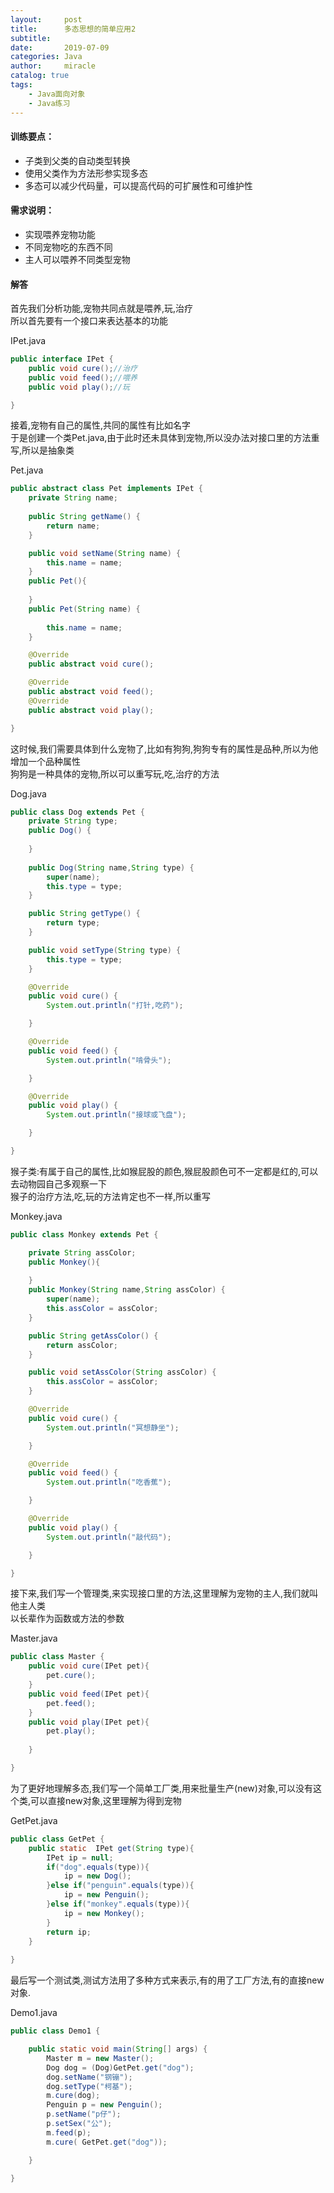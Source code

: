 ```yaml
---
layout:     post
title:      多态思想的简单应用2
subtitle:   
date:       2019-07-09
categories: Java
author:     miracle
catalog: true
tags:
    - Java面向对象
    - Java练习
---
```


#### 训练要点：

* 子类到父类的自动类型转换
* 使用父类作为方法形参实现多态
* 多态可以减少代码量，可以提高代码的可扩展性和可维护性

#### 需求说明：

* 实现喂养宠物功能
* 不同宠物吃的东西不同
* 主人可以喂养不同类型宠物

#### 解答

首先我们分析功能,宠物共同点就是喂养,玩,治疗  
所以首先要有一个接口来表达基本的功能

IPet.java

```java
public interface IPet {
	public void cure();//治疗
	public void feed();//喂养
	public void play();//玩

}
```

接着,宠物有自己的属性,共同的属性有比如名字  
于是创建一个类Pet.java,由于此时还未具体到宠物,所以没办法对接口里的方法重写,所以是抽象类

Pet.java

```java
public abstract class Pet implements IPet {
	private String name;
	
	public String getName() {
		return name;
	}

	public void setName(String name) {
		this.name = name;
	}
	public Pet(){
		
	}
	public Pet(String name) {
		
		this.name = name;
	}

	@Override
	public abstract void cure();

	@Override
	public abstract void feed();
	@Override
	public abstract void play();

}
```
这时候,我们需要具体到什么宠物了,比如有狗狗,狗狗专有的属性是品种,所以为他增加一个品种属性  
狗狗是一种具体的宠物,所以可以重写玩,吃,治疗的方法

Dog.java

```java
public class Dog extends Pet {
	private String type;
	public Dog() {
		
	}
	
	public Dog(String name,String type) {
		super(name);
		this.type = type;
	}

	public String getType() {
		return type;
	}

	public void setType(String type) {
		this.type = type;
	}

	@Override
	public void cure() {
		System.out.println("打针,吃药");

	}

	@Override
	public void feed() {
		System.out.println("啃骨头");

	}

	@Override
	public void play() {
		System.out.println("接球或飞盘");

	}

}
```

猴子类:有属于自己的属性,比如猴屁股的颜色,猴屁股颜色可不一定都是红的,可以去动物园自己多观察一下  
猴子的治疗方法,吃,玩的方法肯定也不一样,所以重写

Monkey.java

```java
public class Monkey extends Pet {

	private String assColor;
	public Monkey(){
		
	}
	public Monkey(String name,String assColor) {
		super(name);
		this.assColor = assColor;
	}

	public String getAssColor() {
		return assColor;
	}

	public void setAssColor(String assColor) {
		this.assColor = assColor;
	}

	@Override
	public void cure() {
		System.out.println("冥想静坐");

	}

	@Override
	public void feed() {
		System.out.println("吃香蕉");

	}

	@Override
	public void play() {
		System.out.println("敲代码");

	}

}
```

接下来,我们写一个管理类,来实现接口里的方法,这里理解为宠物的主人,我们就叫他主人类  
以长辈作为函数或方法的参数  

Master.java

```java
public class Master {
	public void cure(IPet pet){
		pet.cure();
	}
	public void feed(IPet pet){
		pet.feed();
	}
	public void play(IPet pet){
		pet.play();
		
	}

}
```

为了更好地理解多态,我们写一个简单工厂类,用来批量生产(new)对象,可以没有这个类,可以直接new对象,这里理解为得到宠物

GetPet.java

```java
public class GetPet {
	public static  IPet get(String type){
		IPet ip = null;
		if("dog".equals(type)){
			ip = new Dog();
		}else if("penguin".equals(type)){
			ip = new Penguin();
		}else if("monkey".equals(type)){
			ip = new Monkey();
		}
		return ip;
	}
	
}

```

最后写一个测试类,测试方法用了多种方式来表示,有的用了工厂方法,有的直接new对象.

Demo1.java

```java
public class Demo1 {

	public static void main(String[] args) {
		Master m = new Master();
		Dog dog = (Dog)GetPet.get("dog");
		dog.setName("钢镚");
		dog.setType("柯基");
		m.cure(dog);
		Penguin p = new Penguin();
		p.setName("p仔");
		p.setSex("公");
		m.feed(p);
		m.cure( GetPet.get("dog"));

	}

}
```